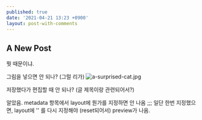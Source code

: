 ```yaml
---
published: true
date: '2021-04-21 13:23 +0900'
layout: post-with-comments
---
```

## A New Post

뭣 때문이냐. 

그림을 넣으면 안 되나? (그럴 리가)
![a-surprised-cat.jpg]({{site.baseurl}}/assets/a-surprised-cat.jpg)

저장했다가 편집할 때 안 되나? (글 제목이랑 관련되어서?)

알았음. 
metadata 항목에서 layout에 뭔가를 지정하면 안 나옴 ;;;
일단 한번 지정했으면, layout에 '' 를 다시 지정해야 (reset되어서) preview가 나옴.
